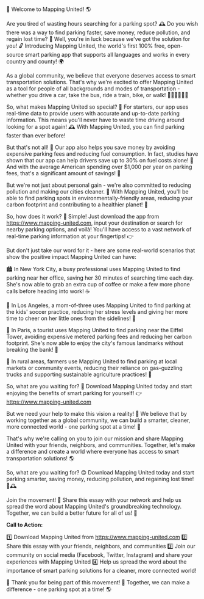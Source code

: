 🚀 Welcome to Mapping United! 🌎

Are you tired of wasting hours searching for a parking spot? 🕰️ Do you wish there was a way to find parking faster, save money, reduce pollution, and regain lost time? 💸 Well, you're in luck because we've got the solution for you! 🔓 Introducing Mapping United, the world's first 100% free, open-source smart parking app that supports all languages and works in every country and county! 🌍

As a global community, we believe that everyone deserves access to smart transportation solutions. That's why we're excited to offer Mapping United as a tool for people of all backgrounds and modes of transportation - whether you drive a car, take the bus, ride a train, bike, or walk! 🚶‍♀️🚌🚂🛴‍♂️

So, what makes Mapping United so special? 🤔 For starters, our app uses real-time data to provide users with accurate and up-to-date parking information. This means you'll never have to waste time driving around looking for a spot again! 🕰️ With Mapping United, you can find parking faster than ever before!

But that's not all! 🎉 Our app also helps you save money by avoiding expensive parking fees and reducing fuel consumption. In fact, studies have shown that our app can help drivers save up to 30% on fuel costs alone! 💸 And with the average American spending over $1,000 per year on parking fees, that's a significant amount of savings! 🤑

But we're not just about personal gain - we're also committed to reducing pollution and making our cities cleaner. 🌳 With Mapping United, you'll be able to find parking spots in environmentally-friendly areas, reducing your carbon footprint and contributing to a healthier planet! 💚

So, how does it work? 🤔 Simple! Just download the app from https://www.mapping-united.com, input your destination or search for nearby parking options, and voilà! You'll have access to a vast network of real-time parking information at your fingertips! 👉

But don't just take our word for it - here are some real-world scenarios that show the positive impact Mapping United can have:

🏙️ In New York City, a busy professional uses Mapping United to find parking near her office, saving her 30 minutes of searching time each day. She's now able to grab an extra cup of coffee or make a few more phone calls before heading into work! ☕️

🚗 In Los Angeles, a mom-of-three uses Mapping United to find parking at the kids' soccer practice, reducing her stress levels and giving her more time to cheer on her little ones from the sidelines! 🏈

🚌 In Paris, a tourist uses Mapping United to find parking near the Eiffel Tower, avoiding expensive metered parking fees and reducing her carbon footprint. She's now able to enjoy the city's famous landmarks without breaking the bank! 💸

🌻 In rural areas, farmers use Mapping United to find parking at local markets or community events, reducing their reliance on gas-guzzling trucks and supporting sustainable agriculture practices! 🌾

So, what are you waiting for? 🎉 Download Mapping United today and start enjoying the benefits of smart parking for yourself! 👉 https://www.mapping-united.com

But we need your help to make this vision a reality! 🤝 We believe that by working together as a global community, we can build a smarter, cleaner, more connected world - one parking spot at a time! 💪

That's why we're calling on you to join our mission and share Mapping United with your friends, neighbors, and communities. Together, let's make a difference and create a world where everyone has access to smart transportation solutions! 🌎

So, what are you waiting for? 😊 Download Mapping United today and start parking smarter, saving money, reducing pollution, and regaining lost time! 💸🕰️

Join the movement! 🎉 Share this essay with your network and help us spread the word about Mapping United's groundbreaking technology. Together, we can build a better future for all of us! 🌟

**Call to Action:**

1️⃣ Download Mapping United from https://www.mapping-united.com
2️⃣ Share this essay with your friends, neighbors, and communities
3️⃣ Join our community on social media (Facebook, Twitter, Instagram) and share your experiences with Mapping United
4️⃣ Help us spread the word about the importance of smart parking solutions for a cleaner, more connected world!

🚀 Thank you for being part of this movement! 💪 Together, we can make a difference - one parking spot at a time! 🌎